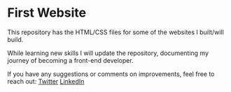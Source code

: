 # First Website

This repository has the HTML/CSS files for some of the websites I built/will build.

While learning new skills I will update the repository, documenting my journey of becoming a front-end developer.

If you have any suggestions or comments on improvements, feel free to reach out:
[Twitter](https://twitter.com/urlichsanais)
[LinkedIn](https://www.linkedin.com/in/urlichsanais/)

